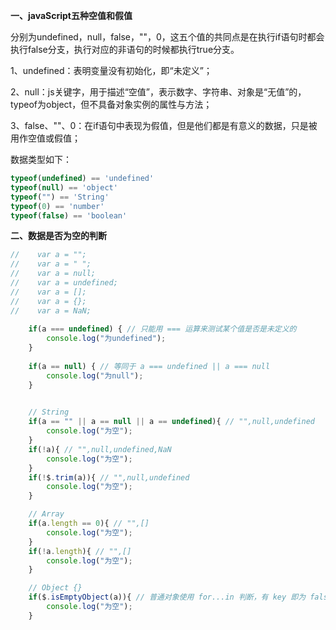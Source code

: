 **一、javaScript五种空值和假值**

分别为undefined，null，false，""，0，这五个值的共同点是在执行if语句时都会执行false分支，执行对应的非语句的时候都执行true分支。

1、undefined：表明变量没有初始化，即“未定义”；

2、null：js关键字，用于描述“空值”，表示数字、字符串、对象是“无值”的，typeof为object，但不具备对象实例的属性与方法；

3、false、""、0：在if语句中表现为假值，但是他们都是有意义的数据，只是被用作空值或假值；

数据类型如下：

```javascript
typeof(undefined) == 'undefined'
typeof(null) == 'object'
typeof("") == 'String'
typeof(0) == 'number'
typeof(false) == 'boolean'
```

**二、数据是否为空的判断**

```javascript
//    var a = "";
//    var a = " ";
//    var a = null;
//    var a = undefined;
//    var a = [];
//    var a = {};
//    var a = NaN;
    
    if(a === undefined) { // 只能用 === 运算来测试某个值是否是未定义的
        console.log("为undefined");
    }
    
    if(a == null) { // 等同于 a === undefined || a === null
        console.log("为null");
    }

    
    // String    
    if(a == "" || a == null || a == undefined){ // "",null,undefined
        console.log("为空");
    }
    if(!a){ // "",null,undefined,NaN
        console.log("为空"); 
    }
    if(!$.trim(a)){ // "",null,undefined
        console.log("为空");
    }

    // Array
    if(a.length == 0){ // "",[]
        console.log("为空");
    }
    if(!a.length){ // "",[]
        console.log("为空");
    }

    // Object {}
    if($.isEmptyObject(a)){ // 普通对象使用 for...in 判断，有 key 即为 false
        console.log("为空");
    }
```

